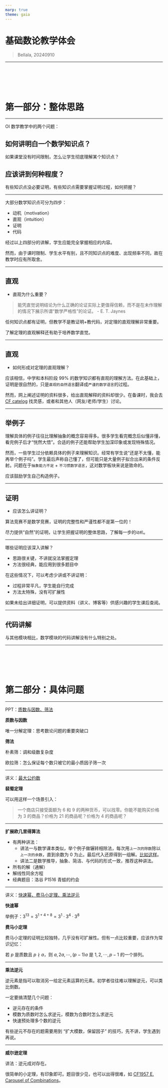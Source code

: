 ```yaml
---
marp: true
theme: gaia
---
```

<!-- paginate: true -->
<!-- backgroundColor: white -->
# 基础数论教学体会

>Bellala, 20240910

---

<br><br><br><br>

# 第一部分：整体思路


---

OI 数学教学中的两个问题：

## 如何讲明白一个数学知识点？

如果课堂没有时间限制，怎么让学生彻底理解某个知识点？

## 应该讲到何种程度？

有些知识点没必要证明，有些知识点需要掌握证明过程，如何把握？

---

大部分数学知识点可分为四步：

- 动机（motivation）
- 直观（intuition）
- 证明
- 代码

经过以上四部分的讲解，学生应能完全掌握相应的内容。

然而，由于课时限制、学生水平有别，且不同知识点的难度、出现频率不同，故在教学时应有所取舍。

---

## 直观

- 直观为什么重要？

>能凭直觉说明结论为什么正确的论证实际上更值得信赖，而不是在未作理解的情况下展示所谓“数学严格性”的论证。 - E. T. Jaynes

任何知识点都有证明，但教学不是教证明+教代码，对定理的直观理解非常重要。

了解定理的直观解释还有助于培养数学直觉。

---

## 直观

- 如何形成对定理的直观理解？

应该相信，中学和本科阶段 $99\%$ 的数学知识都有直观的理解方法。在此基础上，证明是很自然的，只是`直观的自然语言`翻译成`严谨的数学语言`的过程。

然而，网上阐述证明的资料很多，给出直观解释的资料却很少。在备课时，我会去 [CF catelog](https://codeforces.com/catalog) 找灵感，或者和其他人（网友/老师/学生）讨论。

---

## 举例子

理解具体的例子往往比理解抽象的概念容易得多。很多学生看完概念后似懂非懂，看完例子后才“恍然大悟”。合适的例子还能帮助学生加深印象或发现特殊情况。

然而，一些学生过分依赖具体的例子来理解知识。经常有学生说“还是不太懂，能再举个例子吗”。学生最后声称自己懂了，但可能只是大量例子拟合出来的条件反射。问题在于`抽象能力不足` + `不习惯数学语言`，这对数学板块来说是致命的。

应该鼓励学生自己构造例子。

---

## 证明

- 应该怎么讲证明？

算法竞赛不是数学竞赛，证明的完整性和严谨性都不是第一位的！

尽力提供“自然”的证明，让学生把握证明的整体思路，了解每一步的`动机`。

---

哪些证明应该深入讲解？

- 思路很关键，不讲就没法掌握定理
- 方法很经典，能应用到很多题目中

在这些情况下，可以考虑少讲或不讲证明：

- 过程非常平凡，学生能自行完成
- 方法太特殊，没有可扩展性

如果未给出详细证明，可以提供资料（讲义、博客等）供感兴趣的学生课后查阅。

---

## 代码讲解

与其他模块相比，数学模块的代码讲解没有什么特别之处。

---
<br><br><br><br>

# 第二部分：具体问题

---

PPT：[质数与因数、筛法](/prime_factor_sieve.html)

**质数与因数**

唯一分解定理：思考数论问题的重要突破口

**筛法**

朴素筛：调和级数复杂度

欧拉筛：怎么保证每个数只被它的最小质因子筛一次

---

讲义：[最大公约数](https://www.luogu.com.cn/article/s5jrq96m)

**裴蜀定理**

可以用这样一个场景引入：

>一个商店只接受面额为 $6$ 和 $9$ 的两种货币，可以找零。你能不能购买价格为 $3$ 的商品？价格为 $21$ 的商品呢？价格为 $4$ 的商品呢？

---

**扩展欧几里得算法**

- 有两种讲法：
  - 讲法一与数学课本类似，举个例子做辗转相除法，每次用`上一次的除数`除以`上一次的余数`，直到余数为 $0$ 为止。最后代入还原得到一组解。[比如这样](https://i-blog.csdnimg.cn/blog_migrate/bad6b50f97c51a0c8c42784bd1428da2.png)。
  - 讲法二是数学推导，抽象、简洁、与代码的形式一致，推荐这种讲法。
- 所有的解（通解）
- 解线性同余方程
- 经典题目：洛谷 P1516 青蛙的约会

---

讲义：[快速幂、费马小定理、乘法逆元](https://www.luogu.com.cn/article/q837z1or)

**快速幂**

举例子：$3^{13} = 3^{1+4+8} = 3^1\cdot 3^4\cdot 3^8$

**费马小定理**

费马小定理的证明比较独特，几乎没有可扩展性。但有一点比较重要，应该作为常识记忆：

若 $p$ 是质数且 $p\nmid a$，则 $a,2a,\cdots, (p-1)a$ 是 $1,2,\cdots ,p-1$ 的一个排列。

---

**乘法逆元**

逆元素是指可以取消另一给定元素运算的元素。初学者往往难以理解逆元，可以类比倒数。

一定要搞清楚几个问题：

- 逆元存在的条件
- 模数为质数时怎么求逆元，模数为合数时怎么求逆元
- 快速预处理多个数的逆元

有些逆元不存在的题需要用到 “扩大模数，保留因子” 的技巧，先不讲，学生遇到再说。

---

**威尔逊定理**

讲法：逆元成对存在。

很简单的小定理，有印象即可。题目很少见，也可以出得很难，如 [CF1957 E. Carousel of Combinations](https://www.luogu.com.cn/problem/CF1957E)。